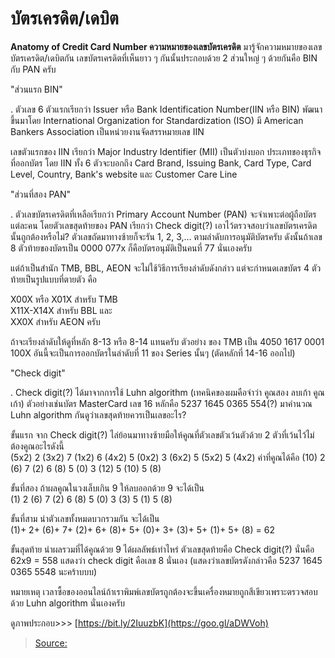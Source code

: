 # บัตรเครดิต/เดบิต

 **Anatomy of Credit Card Number ความหมายของเลขบัตรเครดิต** มารู้จักความหมายของเลขบัตรเครดิต/เดบิตกัน เลขบัตรเครดิตที่เห็นยาว ๆ กันนั้นประกอบด้วย 2 ส่วนใหญ่ ๆ ด้วยกันคือ BIN กับ PAN ครับ

"ส่วนแรก BIN"

. ตัวเลข 6 ตัวแรกเรียกว่า Issuer หรือ Bank Identification Number\(IIN หรือ BIN\) พัฒนาขึ้นมาโดย International Organization for Standardization \(ISO\) มี American Bankers Association เป็นหน่วยงานจัดสรรหมายเลข IIN

เลขตัวแรกของ IIN เรียกว่า Major Industry Identifier \(MII\) เป็นตัวบ่งบอก ประเภทของธุรกิจที่ออกบัตร โดย IIN ทั้ง 6 ตัวจะบอกถึง Card Brand, Issuing Bank, Card Type, Card Level, Country, Bank's website และ Customer Care Line

"ส่วนที่สอง PAN"

. ตัวเลขบัตรเครดิตที่เหลือเรียกว่า Primary Account Number \(PAN\) จะจำเพาะต่อผู้ถือบัตรแต่ละคน โดยตัวเลขสุดท้ายของ PAN เรียกว่า Check digit\(?\) เอาไว้ตรวจสอบว่าเลขบัตรเครดิตนั้นถูกต้องหรือไม่? ตัวเลขถัดมาทางซ้ายก็จะรัน 1, 2, 3,... ตามลำดับการอนุมัติบัตรครับ ดังนั้นถ้าเลข 8 ตัวท้ายของบัตรเป็น 0000 077x ก็คือบัตรอนุมัติเป็นคนที่ 77 นั่นเองครับ

แต่ถ้าเป็นสำนัก TMB, BBL, AEON จะไม่ใช้วิธีการเรียงลำดับดังกล่าว แต่จะกำหนดเลขบัตร 4 ตัวท้ายเป็นรูปแบบที่ตายตัว คือ

X00X หรือ X01X สำหรับ TMB  
X11X-X14X สำหรับ BBL และ  
XX0X สำหรับ AEON ครับ

ถ้าจะเรียงลำดับให้ดูที่หลัก 8-13 หรือ 8-14 แทนครับ ตัวอย่าง ของ TMB เป็น 4050 1617 0001 100X อันนี้จะเป็นการออกบัตรในลำดับที่ 11 ของ Series นั้นๆ \(ตัดหลักที่ 14-16 ออกไป\)

"Check digit"

. Check digit\(?\) ได้มาจากการใช้ Luhn algorithm \(เทคนิคของผมคือจำว่า คูณสอง ลบเก้า คูณเก้า\) ตัวอย่างเช่นบัตร MasterCard เลข 16 หลักคือ 5237 1645 0365 554\(?\) มาคำนวณ Luhn algorithm กันดูว่าเลขสุดท้ายควรเป็นเลขอะไร?

ขั้นแรก จาก Check digit\(?\) ไล่ย้อนมาทางซ้ายมือให้คูณที่ตัวเลขตัวเว้นตัวด้วย 2 ตัวที่เว้นไว้ไม่ต้องคูณอะไรดังนี้  
\(5x2\) 2 \(3x2\) 7 \(1x2\) 6 \(4x2\) 5 \(0x2\) 3 \(6x2\) 5 \(5x2\) 5 \(4x2\) ค่าที่คูณได้คือ \(10\) 2 \(6\) 7 \(2\) 6 \(8\) 5 \(0\) 3 \(12\) 5 \(10\) 5 \(8\)

ขั้นที่สอง ถ้าผลคูณในวงเล็บเกิน 9 ให้ลบออกด้วย 9 จะได้เป็น  
\(1\) 2 \(6\) 7 \(2\) 6 \(8\) 5 \(0\) 3 \(3\) 5 \(1\) 5 \(8\)

ขั้นที่สาม นำตัวเลขทั้งหมดบวกรวมกัน จะได้เป็น  
\(1\)+ 2+ \(6\)+ 7+ \(2\)+ 6+ \(8\)+ 5+ \(0\)+ 3+ \(3\)+ 5+ \(1\)+ 5+ \(8\) = 62

ขั้นสุดท้าย นำผลรวมที่ได้คูณด้วย 9 ได้ผลลัพธ์เท่าไหร่ ตัวเลขสุดท้ายคือ Check digit\(?\) นั่นคือ  
62x9 = 558 แสดงว่า check digit คือเลข 8 นั่นเอง \(แสดงว่าเลขบัตรดังกล่าวคือ 5237 1645 0365 5548 นะคร้าบบบ\)

หมายเหตุ เวลาซื้อของออนไลน์ถ้าเราพิมพ์เลขบัตรถูกต้องจะขึ้นเครื่องหมายถูกสีเขียวเพราะตรวจสอบด้วย Luhn algorithm นั่นเองครับ

ดูภาพประกอบ&gt;&gt;&gt; [https://bit.ly/2IuuzbK](https://goo.gl/aDWVoh)

> [Source:](http://thaicashlesssociety.blogspot.com/2018/03/anatomy-of-credit-card-number.html)

